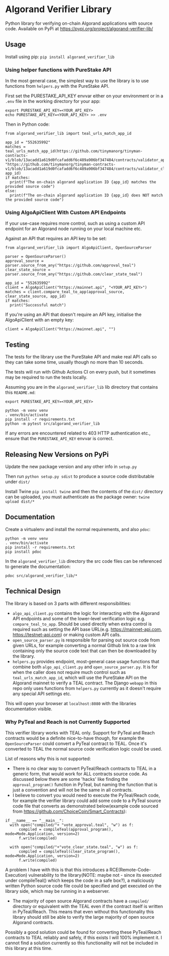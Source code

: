 # Algorand Verifier Library
Python library for verifying on-chain Algorand applications with source code. Available on PyPi at <https://pypi.org/project/algorand-verifier-lib/>

## Usage
Install using pip: `pip install algorand_verifier_lib`

### Using helper functions with PureStake API
In the most general case, the simplest way to use the library is to use functions from `helpers.py` with the PureStake API.  

First set the PURESTAKE_API_KEY envvar either on your environment or in a `.env` file in the working directory for your app:
```
export PURESTAKE_API_KEY=<YOUR_API_KEY>
echo PURESTAKE_API_KEY=<YOUR_API_KEY> >> .env
```

Then in Python code:
```
from algorand_verifier_lib import teal_urls_match_app_id

app_id = "552635992"
matches = teal_urls_match_app_id(https://github.com/tinymanorg/tinyman-contracts-v1/blob/13acadd1a619d0fcafadd6f6c489a906bf347484/contracts/validator_approval.teal", "https://github.com/tinymanorg/tinyman-contracts-v1/blob/13acadd1a619d0fcafadd6f6c489a906bf347484/contracts/validator_clear_state.teal", app_id)
if matches:
  print(f"The on-chain algorand application ID {app_id} matches the provided source code")
else:
  print(f"The on-chain algorand application ID {app_id} does NOT match the provided source code")
```

### Using AlgoApiClient With Custom API Endpoints
If your use-case requires more control, such as using a custom API endpoint for an Algorand node running on your local machine etc.

Against an API that requires an API key to be set:
```
from algorand_verifier_lib import AlgoApiClient, OpenSourceParser

parser = OpenSourceParser()
approval_source = parser.source_from_any("https://github.com/approval_teal")
clear_state_source = parser.source_from_any("https://github.com/clear_state_teal")

app_id = "552635992"
client = AlgoApiClient("https://mainnet.api", "<YOUR_API_KEY>")
matches = client.compare_teal_to_app(approval_source, clear_state_source, app_id)
if matches:
  print("Successful match")
```

If you're using an API that doesn't require an API key, initialise the AlgoApiClient with an empty key:
```
client = AlgoApiClient("https://mainnet.api", "")
```

## Testing
The tests for the library use the PureStake API and make real API calls so they can take some time, usually though no more than 10 seconds.  

The tests will run with Github Actions CI on every push, but it sometimes may be required to run the tests locally.  

Assuming you are in the `algorand_verifier_lib` lib directory that contains this `README.md`:
```
export PURESTAKE_API_KEY=<YOUR_API_KEY>

python -m venv venv
. venv/bin/activate
pip install -r requirements.txt
python -m pytest src/algorand_verifier_lib
```

If any errors are encountered related to 403 HTTP authentication etc., ensure that the `PURESTAKE_API_KEY` envvar is correct.

## Releasing New Versions on PyPi
Update the new package version and any other info in `setup.py`  

Then run `python setup.py sdist` to produce a source code distributable under `dist/`  

Install Twine `pip install twine` and then the contents of the `dist/` directory can be uploaded, you must authenticate as the package owner: `twine upload dist/*`  

## Documentation
Create a virtualenv and install the normal requirements, and also `pdoc`:
```
python -m venv venv
. venv/bin/activate
pip install -r requirements.txt
pip install pdoc
```

In the `algorand_verifier_lib` directory the src code files can be referenced to generate the documentation:
```
pdoc src/algorand_verifier_lib/*
```

## Technical Design
The library is based on 3 parts with different responsibilities:

- `algo_api_client.py` contains the logic for interacting with the Algorand API endpoints and some of the lower-level verification logic e.g. `compare_teal_to_app`. Should be used directly when extra control is required such as setting the API base URL(e.g. https://mainnet-api.com, https://testnet-api.com) or making custom API calls.
- `open_source_parser.py` is responsible for parsing out source code from given URLs, for example converting a normal Github link to a raw link containing only the source code text that can then be downloaded by the library.
- `helpers.py` provides endpoint, most-general case usage functions that combine both `algo_api_client.py` and `open_source_parser.py`. It is for when the caller does not require much control such as `teal_urls_match_app_id`, which will use the PureStake API on the Algorand mainnet to verify a TEAL contract. The Django `webapp` in this repo only uses functions from `helpers.py` currently as it doesn't require any special API settings etc.

This will open your browser at `localhost:8080` with the libraries documentation visible.

### Why PyTeal and Reach is not Currently Supported
This verifier library works with TEAL only. Support for PyTeal and Reach contracts would be a definite nice-to-have though, for example the `OpenSourceParser` could convert a PyTeal contract to TEAL. Once it's converted to TEAL the normal source code verification logic could be used.  

List of reasons why this is not supported:
- There is no clear way to convert PyTeal/Reach contracts to TEAL in a generic form, that would work for ALL contracts source code. As discussed below there are some 'hacks' like finding the `approval_program()` function in PyTeal, but naming the function that is just a convention and will not be the same in all contracts.
- I believe to convert you would need to execute the PyTeal/Reach code, for example the verifier library could add some code to a PyTeal source code file that converts as demonstrated below(example code sourced from https://github.com/ChoiceCoin/Smart_Contracts):

```
if __name__ == "__main__":
  with open("compiled/"+ "vote_approval.teal", "w") as f:
      compiled = compileTeal(approval_program(), mode=Mode.Application, version=2)
      f.write(compiled)

  with open("compiled/"+"vote_clear_state.teal", "w") as f:
      compiled = compileTeal(clear_state_program(), mode=Mode.Application, version=2)
      f.write(compiled)
```

A problem I have with this is that this introduces a RCE(Remote-Code-Execution) vulnerability to the library(NOTE: maybe not - since its executed under compileTeal() which keeps the code in a safe box?), a maliciously written Python source code file could be specified and get executed on the library side, which may be running in a webserver.

- The majority of open source Algorand contracts have a `compiled/` directory or equivalent with the TEAL even if the contract itself is written in PyTeal/Reach. This means that even without this functionality this library should still be able to verify the large majority of open source Algorand contracts.

Possibly a good solution could be found for converting these PyTeal/Reach contracts to TEAL reliably and safely, if this exists I will 100% implement it. I cannot find a solution currently so this functionality will not be included in this library at this time.
